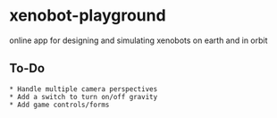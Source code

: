 # xenobot-playground
online app for designing and simulating xenobots on earth and in orbit

## To-Do
```
* Handle multiple camera perspectives
* Add a switch to turn on/off gravity
* Add game controls/forms
```

